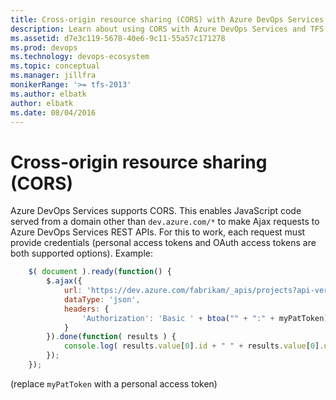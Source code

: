 ```yaml
---
title: Cross-origin resource sharing (CORS) with Azure DevOps Services REST APIs
description: Learn about using CORS with Azure DevOps Services and TFS REST APIs
ms.assetid: d7e3c119-5678-40e6-9c11-55a57c171278
ms.prod: devops
ms.technology: devops-ecosystem
ms.topic: conceptual
ms.manager: jillfra
monikerRange: '>= tfs-2013'
ms.author: elbatk
author: elbatk
ms.date: 08/04/2016
---
```


# Cross-origin resource sharing (CORS)

Azure DevOps Services supports CORS. This enables JavaScript code served from a domain other than `dev.azure.com/*` to make Ajax requests to Azure DevOps Services REST APIs. For this to work, each request must provide credentials (personal access tokens and OAuth access tokens are both supported options). Example:

```js
    $( document ).ready(function() {
        $.ajax({
            url: 'https://dev.azure.com/fabrikam/_apis/projects?api-version=1.0',
            dataType: 'json',
            headers: {
                'Authorization': 'Basic ' + btoa("" + ":" + myPatToken)
            }
        }).done(function( results ) {
            console.log( results.value[0].id + " " + results.value[0].name );
        });
    });
```

(replace `myPatToken` with a personal access token) 